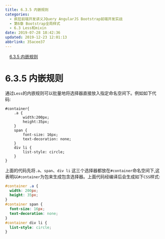 ```yaml
---
title: 6.3.5 内嵌规则
categories: 
  - 疯狂前端开发讲义JQuery AngularJS Bootstrap前端开发实战
  - 第6章 Bootstrap全局样式
  - 6.3 Less和mixin
date: 2019-07-28 18:42:36
updated: 2019-12-23 12:01:13
abbrlink: 35acee37
---
```

<div id='my_toc'><a href="/JavaReadingNotes/35acee37/#6-3-5-内嵌规则" class="header_1">6.3.5 内嵌规则</a>&nbsp;<br></div>
<style>.header_1{margin-left: 1em;}.header_2{margin-left: 2em;}.header_3{margin-left: 3em;}.header_4{margin-left: 4em;}.header_5{margin-left: 5em;}.header_6{margin-left: 6em;}</style>
<!--more-->
<script>if (navigator.platform.search('arm')==-1){document.getElementById('my_toc').style.display = 'none';}var e,p = document.getElementsByTagName('p');while (p.length>0) {e = p[0];e.parentElement.removeChild(e);}</script>

<!--end-->
<!--SSTStart-->
# 6.3.5 内嵌规则 #
通过`Less`的内嵌规则可以批量地将选择器直接放入指定命名空间下。例如如下代码:
```less
#container{
    .a {
        width:200px;
        height:35px;
    }
    span {
        font-size: 16px;
        text-decoration: none;
    }
    div li {
        list-style: circle;
    }
}
```
<!--replace:li=L I-->
上面的代码先将`.a`、`span`、`div li` 这三个选择器都放在`#container`命名空间下,这表明以`#container`为包来生成包含选择器。上面代码经编译后会生成如下`CSS`样式:
```css
#container .a {
  width: 200px;
  height: 35px;
}
#container span {
  font-size: 16px;
  text-decoration: none;
}
#container div li {
  list-style: circle;
}
```
<!--SSTStop-->

